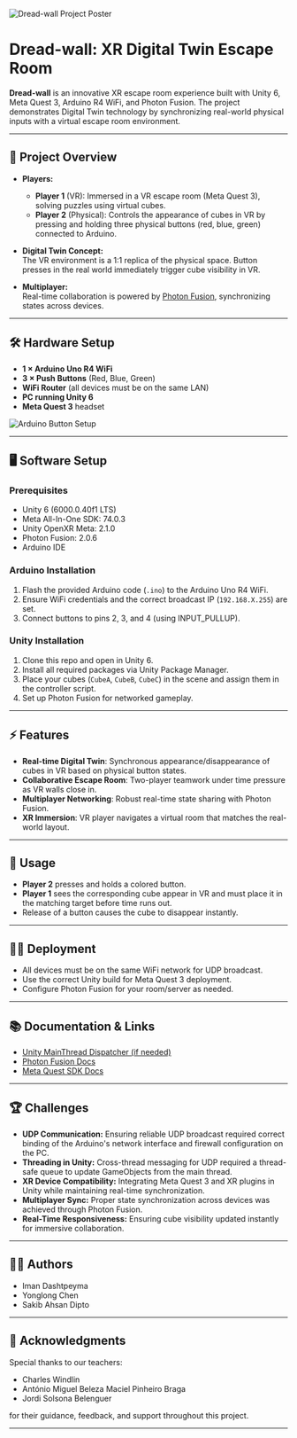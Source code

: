 ![Dread-wall Project Poster](Poster.jpg)

# Dread-wall: XR Digital Twin Escape Room

**Dread-wall** is an innovative XR escape room experience built with Unity 6, Meta Quest 3, Arduino R4 WiFi, and Photon Fusion. The project demonstrates Digital Twin technology by synchronizing real-world physical inputs with a virtual escape room environment.

---

## 🚀 Project Overview

- **Players:**  
  - **Player 1** (VR): Immersed in a VR escape room (Meta Quest 3), solving puzzles using virtual cubes.
  - **Player 2** (Physical): Controls the appearance of cubes in VR by pressing and holding three physical buttons (red, blue, green) connected to Arduino.

- **Digital Twin Concept:**  
  The VR environment is a 1:1 replica of the physical space. Button presses in the real world immediately trigger cube visibility in VR.

- **Multiplayer:**  
  Real-time collaboration is powered by [Photon Fusion](https://doc.photonengine.com/fusion/current/), synchronizing states across devices.

---

## 🛠️ Hardware Setup

- **1 × Arduino Uno R4 WiFi**
- **3 × Push Buttons** (Red, Blue, Green)
- **WiFi Router** (all devices must be on the same LAN)
- **PC running Unity 6**
- **Meta Quest 3** headset

![Arduino Button Setup](arduino.png)

---

## 🖥️ Software Setup

### Prerequisites

- Unity 6 (6000.0.40f1 LTS)
- Meta All-In-One SDK: 74.0.3
- Unity OpenXR Meta: 2.1.0
- Photon Fusion: 2.0.6
- Arduino IDE

### Arduino Installation

1. Flash the provided Arduino code (`.ino`) to the Arduino Uno R4 WiFi.
2. Ensure WiFi credentials and the correct broadcast IP (`192.168.X.255`) are set.
3. Connect buttons to pins 2, 3, and 4 (using INPUT_PULLUP).

### Unity Installation

1. Clone this repo and open in Unity 6.
2. Install all required packages via Unity Package Manager.
3. Place your cubes (`CubeA`, `CubeB`, `CubeC`) in the scene and assign them in the controller script.
4. Set up Photon Fusion for networked gameplay.

---

## ⚡ Features

- **Real-time Digital Twin**: Synchronous appearance/disappearance of cubes in VR based on physical button states.
- **Collaborative Escape Room**: Two-player teamwork under time pressure as VR walls close in.
- **Multiplayer Networking**: Robust real-time state sharing with Photon Fusion.
- **XR Immersion**: VR player navigates a virtual room that matches the real-world layout.

---

## 🔄 Usage

- **Player 2** presses and holds a colored button.  
- **Player 1** sees the corresponding cube appear in VR and must place it in the matching target before time runs out.  
- Release of a button causes the cube to disappear instantly.

---

## 🧑‍💻 Deployment

- All devices must be on the same WiFi network for UDP broadcast.
- Use the correct Unity build for Meta Quest 3 deployment.
- Configure Photon Fusion for your room/server as needed.

---

## 📚 Documentation & Links

- [Unity MainThread Dispatcher (if needed)](https://github.com/PimDeWitte/UnityMainThreadDispatcher)
- [Photon Fusion Docs](https://doc.photonengine.com/fusion/current/)
- [Meta Quest SDK Docs](https://developer.oculus.com/documentation/unity/)

---

## 🏆 Challenges

- **UDP Communication:** Ensuring reliable UDP broadcast required correct binding of the Arduino's network interface and firewall configuration on the PC.
- **Threading in Unity:** Cross-thread messaging for UDP required a thread-safe queue to update GameObjects from the main thread.
- **XR Device Compatibility:** Integrating Meta Quest 3 and XR plugins in Unity while maintaining real-time synchronization.
- **Multiplayer Sync:** Proper state synchronization across devices was achieved through Photon Fusion.
- **Real-Time Responsiveness:** Ensuring cube visibility updated instantly for immersive collaboration.

---

## 👨‍💻 Authors

- Iman Dashtpeyma
- Yonglong Chen
- Sakib Ahsan Dipto

---

## 🙏 Acknowledgments

Special thanks to our teachers:

- Charles Windlin  
- António Miguel Beleza Maciel Pinheiro Braga  
- Jordi Solsona Belenguer  

for their guidance, feedback, and support throughout this project.

---

